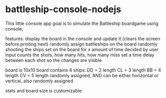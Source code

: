 # battleship-console-nodejs
This little console app goal is to simulate the Battleship boardgame using console;

features: 
display the board in the console and update it (clears the screen before printing next)
randomly assign battleships on the board
randomly shooting the ships set on the board for x amount of time decided by user input
counts the shots, how many hits, how many miss
set a time delay between each shot so the changes are visible

board is 10x10
board contains 4 ships:
DD = 2 length
CL = 3 length
BB = 4 length
CV = 5 length
randomly assigned, AND can be either horizontal or vertical, also randomly assigned

stats and board size is customizable
